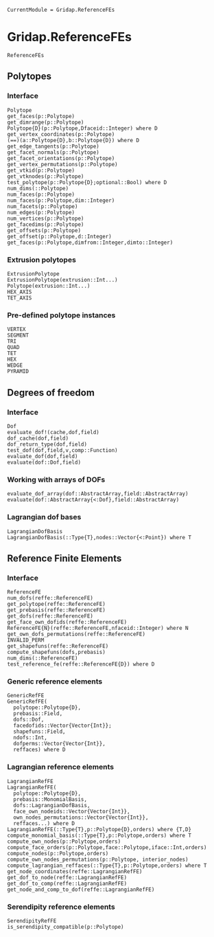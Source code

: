 ```@meta
CurrentModule = Gridap.ReferenceFEs
```

# Gridap.ReferenceFEs

```@docs
ReferenceFEs
``` 

## Polytopes

### Interface

```@docs
Polytope
get_faces(p::Polytope)
get_dimrange(p::Polytope)
Polytope{D}(p::Polytope,Dfaceid::Integer) where D
get_vertex_coordinates(p::Polytope)
(==)(a::Polytope{D},b::Polytope{D}) where D
get_edge_tangents(p::Polytope)
get_facet_normals(p::Polytope)
get_facet_orientations(p::Polytope)
get_vertex_permutations(p::Polytope)
get_vtkid(p::Polytope)
get_vtknodes(p::Polytope)
test_polytope(p::Polytope{D};optional::Bool) where D
num_dims(::Polytope)
num_faces(p::Polytope)
num_faces(p::Polytope,dim::Integer)
num_facets(p::Polytope)
num_edges(p::Polytope)
num_vertices(p::Polytope)
get_facedims(p::Polytope)
get_offsets(p::Polytope)
get_offset(p::Polytope,d::Integer)
get_faces(p::Polytope,dimfrom::Integer,dimto::Integer)
```
### Extrusion polytopes

```@docs
ExtrusionPolytope
ExtrusionPolytope(extrusion::Int...)
Polytope(extrusion::Int...)
HEX_AXIS
TET_AXIS
```

### Pre-defined polytope instances

```@docs
VERTEX
SEGMENT
TRI
QUAD
TET
HEX
WEDGE
PYRAMID
```
## Degrees of freedom

### Interface

```@docs
Dof
evaluate_dof!(cache,dof,field)
dof_cache(dof,field)
dof_return_type(dof,field)
test_dof(dof,field,v,comp::Function)
evaluate_dof(dof,field)
evaluate(dof::Dof,field)
```

### Working with arrays of DOFs

```@docs
evaluate_dof_array(dof::AbstractArray,field::AbstractArray)
evaluate(dof::AbstractArray{<:Dof},field::AbstractArray)
```
### Lagrangian dof bases

```@docs
LagrangianDofBasis
LagrangianDofBasis(::Type{T},nodes::Vector{<:Point}) where T
```

## Reference Finite Elements

### Interface

```@docs
ReferenceFE
num_dofs(reffe::ReferenceFE)
get_polytope(reffe::ReferenceFE)
get_prebasis(reffe::ReferenceFE)
get_dofs(reffe::ReferenceFE)
get_face_own_dofids(reffe::ReferenceFE)
ReferenceFE{N}(reffe::ReferenceFE,nfaceid::Integer) where N
get_own_dofs_permutations(reffe::ReferenceFE)
INVALID_PERM
get_shapefuns(reffe::ReferenceFE)
compute_shapefuns(dofs,prebasis)
num_dims(::ReferenceFE)
test_reference_fe(reffe::ReferenceFE{D}) where D
```

### Generic reference elements

```@docs
GenericRefFE
GenericRefFE(
  polytope::Polytope{D},
  prebasis::Field,
  dofs::Dof,
  facedofids::Vector{Vector{Int}};
  shapefuns::Field,
  ndofs::Int,
  dofperms::Vector{Vector{Int}},
  reffaces) where D
```

### Lagrangian reference elements

```@docs
LagrangianRefFE
LagrangianRefFE(
  polytope::Polytope{D},
  prebasis::MonomialBasis,
  dofs::LagrangianDofBasis,
  face_own_nodeids::Vector{Vector{Int}},
  own_nodes_permutations::Vector{Vector{Int}},
  reffaces...) where D
LagrangianRefFE(::Type{T},p::Polytope{D},orders) where {T,D}
compute_monomial_basis(::Type{T},p::Polytope,orders) where T
compute_own_nodes(p::Polytope,orders)
compute_face_orders(p::Polytope,face::Polytope,iface::Int,orders)
compute_nodes(p::Polytope,orders)
compute_own_nodes_permutations(p::Polytope, interior_nodes)
compute_lagrangian_reffaces(::Type{T},p::Polytope,orders) where T
get_node_coordinates(reffe::LagrangianRefFE)
get_dof_to_node(reffe::LagrangianRefFE)
get_dof_to_comp(reffe::LagrangianRefFE)
get_node_and_comp_to_dof(reffe::LagrangianRefFE)
```
### Serendipity reference elements

```@docs
SerendipityRefFE
is_serendipity_compatible(p::Polytope)
```

